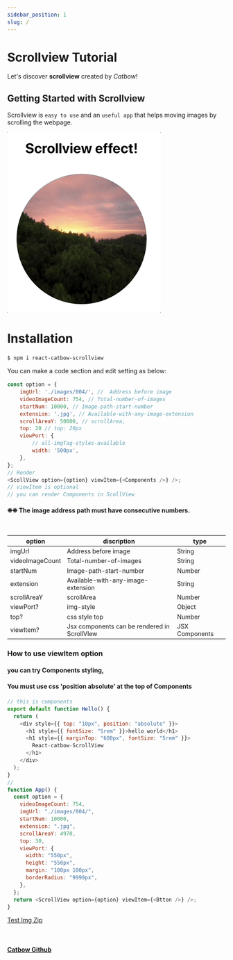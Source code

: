 ```yaml
---
sidebar_position: 1
slug: /
---
```


# Scrollview Tutorial

Let's discover **scrollview** created by _Catbow_!

## Getting Started with Scrollview

Scrollview is `easy to use` and an `useful app` that helps moving images by scrolling the webpage.

![Alt Text](../static/img/scrollviewGif.gif)

# Installation

```terminal
$ npm i react-catbow-scrollview
```

You can make a code section and edit setting as below:

```javascript
const option = {
	imgUrl: './images/004/', //  Address before image
	videoImageCount: 754, // Total-number-of-images
	startNum: 10000, // Image-path-start-number
	extension: '.jpg', // Available-with-any-image-extension
	scrollAreaY: 50000, // scrollArea,
	top: 20 // top: 20px
	viewPort: {
		// all-imgTag-styles-available
		width: '500px',
	},
};
// Render
<ScollView option={option} viewItem={<Components />} />;
// viewItem is optional
// you can render Components in ScollView
```

#### ❉❉ The image address path must have consecutive numbers.

<br/>

| option          | discription                                  | type           |
| --------------- | -------------------------------------------- | -------------- |
| imgUrl          | Address before image                         | String         |
| videoImageCount | Total-number-of-images                       | String         |
| startNum        | Image-path-start-number                      | Number         |
| extension       | Available-with-any-image-extension           | String         |
| scrollAreaY     | scrollArea                                   | Number         |
| viewPort?       | img-style                                    | Object         |
| top?            | css style top                                | Number         |
| viewItem?       | Jsx components can be rendered in ScrollVIew | JSX Components |

### How to use viewItem option

#### you can try Components styling,

#### You must use css 'position absolute' at the top of Components

```javascript
// this is components
export default function Hello() {
  return (
    <div style={{ top: "10px", position: "absolute" }}>
      <h1 style={{ fontSize: "5rem" }}>hello world</h1>
      <h1 style={{ marginTop: "600px", fontSize: "5rem" }}>
        React-catbow-ScrollView
      </h1>
    </div>
  );
}
//
function App() {
  const option = {
    videoImageCount: 754,
    imgUrl: "./images/004/",
    startNum: 10000,
    extension: ".jpg",
    scrollAreaY: 4970,
    top: 30,
    viewPort: {
      width: "550px",
      height: "550px",
      margin: "100px 100px",
      borderRadius: "9999px",
    },
  };
  return <ScrollView option={option} viewItem={<Btton />} />;
}
```

<!-- <img src='https://i.ibb.co/vZV4zxT/scroll-View.gif' style='height:200px; border: 1px solid black; padding:10px'/> -->

[Test Img Zip](https://drive.google.com/file/d/1i-CypIWeH-LSh3XjOvFtBMfgiIgxtzfn/view?usp=share_link)

<br/>

#### [Catbow Github](https://github.com/catbow/react-catbow-scrollview)
